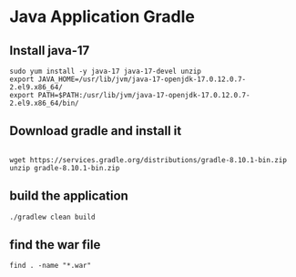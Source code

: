 # Java Application Gradle

## Install java-17

```
sudo yum install -y java-17 java-17-devel unzip
export JAVA_HOME=/usr/lib/jvm/java-17-openjdk-17.0.12.0.7-2.el9.x86_64/
export PATH=$PATH:/usr/lib/jvm/java-17-openjdk-17.0.12.0.7-2.el9.x86_64/bin/
```

## Download gradle and install it
```

wget https://services.gradle.org/distributions/gradle-8.10.1-bin.zip
unzip gradle-8.10.1-bin.zip

```

## build the application 
```
./gradlew clean build
```


## find the war file
```
find . -name "*.war"
```
